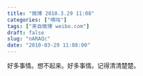 ```yaml
---
title: "微博 2010.3.29 11:08"
categories: ["嘀咕"]
tags: ["来自微博 weibo.com"]
draft: false
slug: "nARAQc"
date: "2010-03-29 11:08:00"
---
```


<p>好多事情。想不起来。好多事情。记得清清楚楚。 ​​​​</p>
